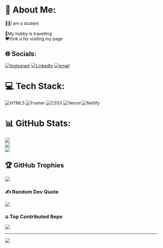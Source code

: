 # 💫 About Me:
🧑‍🎓i am a student<br><br>🍃My hobby is travelling<br>❤️thnk u for visiting my page


## 🌐 Socials:
[![Instagram](https://img.shields.io/badge/Instagram-%23E4405F.svg?logo=Instagram&logoColor=white)](https://instagram.com/_pavan_05._/) [![LinkedIn](https://img.shields.io/badge/LinkedIn-%230077B5.svg?logo=linkedin&logoColor=white)](https://linkedin.com/in/pavana-25t) [![email](https://img.shields.io/badge/Email-D14836?logo=gmail&logoColor=white)](mailto:pavana25t@gmail.com) 

# 💻 Tech Stack:
![HTML5](https://img.shields.io/badge/html5-%23E34F26.svg?style=plastic&logo=html5&logoColor=white) ![Framer](https://img.shields.io/badge/Framer-black?style=plastic&logo=framer&logoColor=blue) ![CSS3](https://img.shields.io/badge/css3-%231572B6.svg?style=plastic&logo=css3&logoColor=white) ![Vercel](https://img.shields.io/badge/vercel-%23000000.svg?style=plastic&logo=vercel&logoColor=white) ![Netlify](https://img.shields.io/badge/netlify-%23000000.svg?style=plastic&logo=netlify&logoColor=#00C7B7)
# 📊 GitHub Stats:
![](https://github-readme-stats.vercel.app/api?username=pavana05&theme=dark&hide_border=true&include_all_commits=true&count_private=false)<br/>
![](https://nirzak-streak-stats.vercel.app/?user=pavana05&theme=dark&hide_border=true)<br/>
![](https://github-readme-stats.vercel.app/api/top-langs/?username=pavana05&theme=dark&hide_border=true&include_all_commits=true&count_private=false&layout=compact)

## 🏆 GitHub Trophies
![](https://github-profile-trophy.vercel.app/?username=pavana05&theme=aura&no-frame=true&no-bg=false&margin-w=4)

### ✍️ Random Dev Quote
![](https://quotes-github-readme.vercel.app/api?type=horizontal&theme=radical)

### 🔝 Top Contributed Repo
![](https://github-contributor-stats.vercel.app/api?username=pavana05&limit=5&theme=dark&combine_all_yearly_contributions=true)

---
[![](https://visitcount.itsvg.in/api?id=pavana05&icon=7&color=1)](https://visitcount.itsvg.in)

<!-- Proudly created with GPRM ( https://gprm.itsvg.in ) -->
